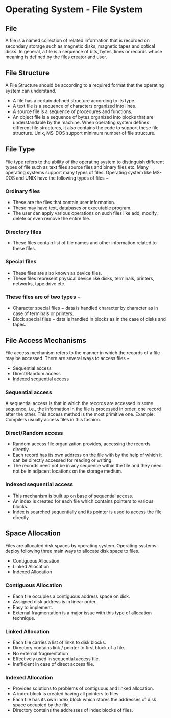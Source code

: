 # Operating System - File System

## File
A file is a named collection of related information that is recorded on secondary storage such as magnetic disks, magnetic tapes and optical disks. In general, a file is a sequence of bits, bytes, lines or records whose meaning is defined by the files creator and user.

## File Structure
A File Structure should be according to a required format that the operating system can understand.
+ A file has a certain defined structure according to its type.
+ A text file is a sequence of characters organized into lines.
+ A source file is a sequence of procedures and functions.
+ An object file is a sequence of bytes organized into blocks that are understandable by the machine.
When operating system defines different file structures, it also contains the code to support these file structure. Unix, MS-DOS support minimum number of file structure.

## File Type
File type refers to the ability of the operating system to distinguish different types of file such as text files source files and binary files etc. Many operating systems support many types of files. Operating system like MS-DOS and UNIX have the following types of files −

### Ordinary files
+ These are the files that contain user information.
+ These may have text, databases or executable program.
+ The user can apply various operations on such files like add, modify, delete or even remove the entire file.

### Directory files
+ These files contain list of file names and other information related to these files.

### Special files
+ These files are also known as device files.
+ These files represent physical device like disks, terminals, printers, networks, tape drive etc.

### These files are of two types −
+ Character special files − data is handled character by character as in case of terminals or printers.
+ Block special files − data is handled in blocks as in the case of disks and tapes.

## File Access Mechanisms
File access mechanism refers to the manner in which the records of a file may be accessed. There are several ways to access files −
+ Sequential access
+ Direct/Random access
+ Indexed sequential access

### Sequential access
A sequential access is that in which the records are accessed in some sequence, i.e., the information in the file is processed in order, one record after the other. This access method is the most primitive one. Example: Compilers usually access files in this fashion.

### Direct/Random access
+ Random access file organization provides, accessing the records directly.
+ Each record has its own address on the file with by the help of which it can be directly accessed for reading or writing.
+ The records need not be in any sequence within the file and they need not be in adjacent locations on the storage medium.

### Indexed sequential access
+ This mechanism is built up on base of sequential access.
+ An index is created for each file which contains pointers to various blocks.
+ Index is searched sequentially and its pointer is used to access the file directly.

## Space Allocation
Files are allocated disk spaces by operating system. Operating systems deploy following three main ways to allocate disk space to files.
+ Contiguous Allocation
+ Linked Allocation
+ Indexed Allocation

### Contiguous Allocation
+ Each file occupies a contiguous address space on disk.
+ Assigned disk address is in linear order.
+ Easy to implement.
+ External fragmentation is a major issue with this type of allocation technique.

### Linked Allocation
+ Each file carries a list of links to disk blocks.
+ Directory contains link / pointer to first block of a file.
+ No external fragmentation
+ Effectively used in sequential access file.
+ Inefficient in case of direct access file.

### Indexed Allocation
+ Provides solutions to problems of contiguous and linked allocation.
+ A index block is created having all pointers to files.
+ Each file has its own index block which stores the addresses of disk space occupied by the file.
+ Directory contains the addresses of index blocks of files.